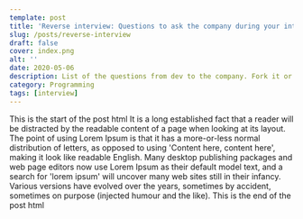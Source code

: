 ```yaml
---
template: post
title: 'Reverse interview: Questions to ask the company during your interview'
slug: /posts/reverse-interview
draft: false
cover: index.png
alt: ''
date: 2020-05-06
description: List of the questions from dev to the company. Fork it or use it as is.
category: Programming
tags: [interview]
---
```


This is the start of the post html It is a long established fact that a reader will be distracted by the readable content of a page when looking at its layout. The point of using Lorem Ipsum is that it has a more-or-less normal distribution of letters, as opposed to using 'Content here, content here', making it look like readable English. Many desktop publishing packages and web page editors now use Lorem Ipsum as their default model text, and a search for 'lorem ipsum' will uncover many web sites still in their infancy. Various versions have evolved over the years, sometimes by accident, sometimes on purpose (injected humour and the like). This is the end of the post html
